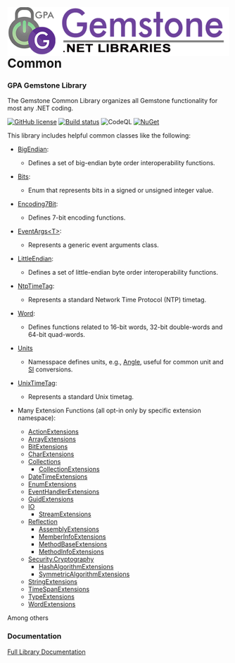 <img align="right" src="img/gemstone-wide-600.png" alt="gemstone logo">

# Common
### GPA Gemstone Library

The Gemstone Common Library organizes all Gemstone functionality for most any .NET coding.

[![GitHub license](https://img.shields.io/github/license/gemstone/common?color=4CC61E)](https://github.com/gemstone/common/blob/master/LICENSE)
[![Build status](https://ci.appveyor.com/api/projects/status/lar65enrk8b7aqu2?svg=true)](https://ci.appveyor.com/project/ritchiecarroll/common)
![CodeQL](https://github.com/gemstone/common/workflows/CodeQL/badge.svg)
[![NuGet](https://buildstats.info/nuget/Gemstone.Common)](https://www.nuget.org/packages/Gemstone.Common#readme-body-tab)

This library includes helpful common classes like the following:

* [BigEndian](https://gemstone.github.io/common/help/html/T_Gemstone_BigEndian.htm):
  * Defines a set of big-endian byte order interoperability functions.

* [Bits](https://gemstone.github.io/common/help/html/T_Gemstone_Bits.htm):
  * Enum that represents bits in a signed or unsigned integer value.

* [Encoding7Bit](https://gemstone.github.io/common/help/html/T_Gemstone_Encoding7Bit.htm):
  * Defines 7-bit encoding functions.

* [EventArgs&lt;T&gt;](https://gemstone.github.io/common/help/html/T_Gemstone_EventArgs_1.htm):
  * Represents a generic event arguments class.

* [LittleEndian](https://gemstone.github.io/common/help/html/T_Gemstone_LittleEndian.htm):
  * Defines a set of little-endian byte order interoperability functions.

* [NtpTimeTag](https://gemstone.github.io/common/help/html/T_Gemstone_NtpTimeTag.htm):
  * Represents a standard Network Time Protocol (NTP) timetag.

* [Word](https://gemstone.github.io/common/help/html/T_Gemstone_Word.htm):
  * Defines functions related to 16-bit words, 32-bit double-words and 64-bit quad-words.

* [Units](https://gemstone.github.io/common/help/html/N_Gemstone_Units.htm)
  * Namesspace defines units, e.g., [Angle](https://gemstone.github.io/common/help/html/T_Gemstone_Units_Angle.htm), useful for common unit and [SI](https://gemstone.github.io/common/help/html/T_Gemstone_Units_SI.htm) conversions.

* [UnixTimeTag](https://gemstone.github.io/common/help/html/T_Gemstone_UnixTimeTag.htm):
  * Represents a standard Unix timetag.
 
* Many Extension Functions (all opt-in only by specific extension namespace):
  * [ActionExtensions](https://gemstone.github.io/common/help/html/T_Gemstone_ActionExtensions_ActionExtensions.htm)
  * [ArrayExtensions](https://gemstone.github.io/common/help/html/T_Gemstone_ArrayExtensions_ArrayExtensions.htm)
  * [BitExtensions](https://gemstone.github.io/common/help/html/T_Gemstone_BitExtensions_BitExtensions.htm)
  * [CharExtensions](https://gemstone.github.io/common/help/html/T_Gemstone_CharExtensions_CharExtensions.htm)
  * [Collections](https://gemstone.github.io/common/help/html/N_Gemstone_Collections.htm)
    * [CollectionExtensions](https://gemstone.github.io/common/help/html/T_Gemstone_Collections_CollectionExtensions_CollectionExtensions.htm)
  * [DateTimeExtensions](https://gemstone.github.io/common/help/html/T_Gemstone_DateTimeExtensions_DateTimeExtensions.htm)
  * [EnumExtensions](https://gemstone.github.io/common/help/html/T_Gemstone_EnumExtensions_EnumExtensions.htm)
  * [EventHandlerExtensions](https://gemstone.github.io/common/help/html/T_Gemstone_EventHandlerExtensions_EventHandlerExtensions.htm)
  * [GuidExtensions](https://gemstone.github.io/common/help/html/T_Gemstone_GuidExtensions_GuidExtensions.htm)
  * [IO](https://gemstone.github.io/common/help/html/N_Gemstone_IO.htm)
    * [StreamExtensions](https://gemstone.github.io/common/help/html/T_Gemstone_IO_StreamExtensions_StreamExtensions.htm)
  * [Reflection](https://gemstone.github.io/common/help/html/N_Gemstone_Reflection.htm)
    * [AssemblyExtensions](https://gemstone.github.io/common/help/html/T_Gemstone_Reflection_AssemblyExtensions_AssemblyExtensions.htm)
    * [MemberInfoExtensions](https://gemstone.github.io/common/help/html/T_Gemstone_Reflection_MemberInfoExtensions_MemberInfoExtensions.htm)
    * [MethodBaseExtensions](https://gemstone.github.io/common/help/html/T_Gemstone_Reflection_MethodBaseExtensions_MethodBaseExtensions.htm)
    * [MethodInfoExtensions](https://gemstone.github.io/common/help/html/T_Gemstone_Reflection_MethodInfoExtensions_MethodInfoExtensions.htm)
  * [Security.Cryptography](https://gemstone.github.io/common/help/html/N_Gemstone_Security_Cryptography.htm)
    * [HashAlgorithmExtensions](https://gemstone.github.io/common/help/html/T_Gemstone_Security_Cryptography_HashAlgorithmExtensions_HashAlgorithmExtensions.htm)
    * [SymmetricAlgorithmExtensions](https://gemstone.github.io/common/help/html/T_Gemstone_Security_Cryptography_SymmetricAlgorithmExtensions_SymmetricAlgorithmExtensions.htm)
  * [StringExtensions](https://gemstone.github.io/common/help/html/T_Gemstone_StringExtensions_StringExtensions.htm)
  * [TimeSpanExtensions](https://gemstone.github.io/common/help/html/T_Gemstone_TimeSpanExtensions_TimeSpanExtensions.htm)
  * [TypeExtensions](https://gemstone.github.io/common/help/html/T_Gemstone_TypeExtensions_TypeExtensions.htm)
  * [WordExtensions](https://gemstone.github.io/common/help/html/T_Gemstone_WordExtensions_WordExtensions.htm)

Among others

### Documentation
[Full Library Documentation](https://gemstone.github.io/common/help)
